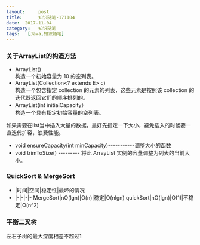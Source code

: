 ```yaml
---
layout:     post
title:      知识随笔-171104
date:  2017-11-04
category:   知识随笔
tags:   [Java,知识随笔]
---
```

### 关于ArrayList的构造方法
- ArrayList()   
构造一个初始容量为 10 的空列表。 
- ArrayList(Collection<? extends E> c)   
          构造一个包含指定 collection 的元素的列表，这些元素是按照该 collection 的迭代器返回它们的顺序排列的。 
- ArrayList(int initialCapacity）  
          构造一个具有指定初始容量的空列表。   
       
 如果需要在list当中插入大量的数据，最好先指定一下大小，避免插入的时候要一直迭代扩容，浪费性能。  
 - void ensureCapacity(int minCapacity)-----------调整大小的函数
 -  void trimToSize() --------- 将此 ArrayList 实例的容量调整为列表的当前大小。 

### QuickSort & MergeSort
- |时间|空间|稳定性|最坏的情况
- |-|-|-|-
MergeSort|nO(lgn)|O(n)|稳定|O(nlgn)
quickSort|nO(lgn)|O(1)|不稳定|O(n^2)

### 平衡二叉树
左右子树的最大深度相差不超过1
